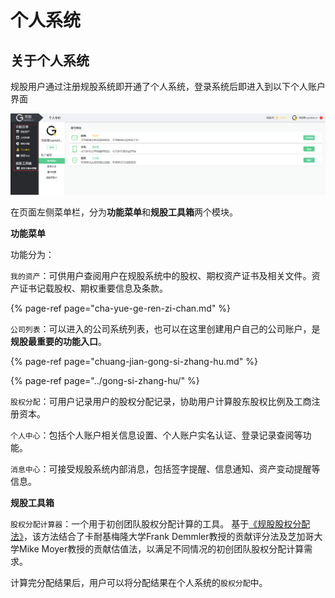 # 个人系统

## 关于个人系统

规股用户通过注册规股系统即开通了个人系统，登录系统后即进入到以下个人账户界面

![](../../.gitbook/assets/image%20%2897%29.png)

在页面左侧菜单栏，分为**功能菜单**和**规股工具箱**两个模块。

**功能菜单**

功能分为：

`我的资产`：可供用户查阅用户在规股系统中的股权、期权资产证书及相关文件。资产证书记载股权、期权重要信息及条款。

{% page-ref page="cha-yue-ge-ren-zi-chan.md" %}

`公司列表`：可以进入的公司系统列表，也可以在这里创建用户自己的公司账户，是**规股最重要的功能入口**。

{% page-ref page="chuang-jian-gong-si-zhang-hu.md" %}

{% page-ref page="../gong-si-zhang-hu/" %}

`股权分配`：可用户记录用户的股权分配记录，协助用户计算股东股权比例及工商注册资本。

`个人中心`：包括个人账户相关信息设置、个人账户实名认证、登录记录查阅等功能。

`消息中心`：可接受规股系统内部消息，包括签字提醒、信息通知、资产变动提醒等信息。



**规股工具箱**

`股权分配计算器`：一个用于初创团队股权分配计算的工具。 基于[《规股股权分配法》](https://mp.weixin.qq.com/s/GoDV-TtHAlrI5a8yBZYJJA)，该方法结合了卡耐基梅隆大学Frank Demmler教授的贡献评分法及芝加哥大学Mike Moyer教授的贡献估值法，以满足不同情况的初创团队股权分配计算需求。

计算完分配结果后，用户可以将分配结果在个人系统的`股权分配`中。



